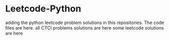 # Leetcode-Python
adding the python leetcode problem solutions in this repositories. 
The code files are here.
all CTCI problems solutions are here
some leetcode solutions are here































































































































































































































































































































































































































































































































































































































































































































































































































































































































































































































































































































































































































































